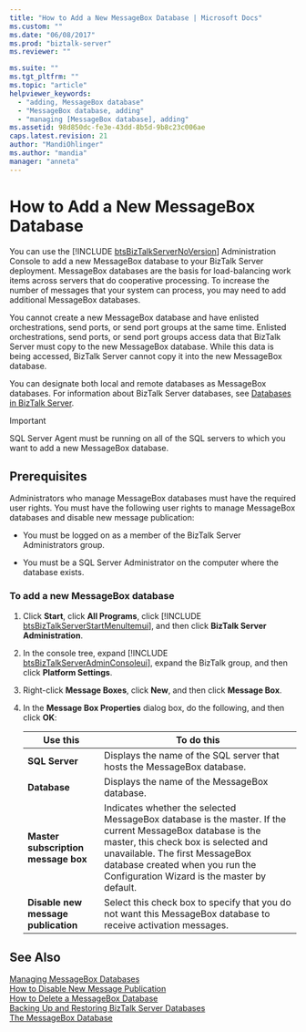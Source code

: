 ```yaml
---
title: "How to Add a New MessageBox Database | Microsoft Docs"
ms.custom: ""
ms.date: "06/08/2017"
ms.prod: "biztalk-server"
ms.reviewer: ""

ms.suite: ""
ms.tgt_pltfrm: ""
ms.topic: "article"
helpviewer_keywords: 
  - "adding, MessageBox database"
  - "MessageBox database, adding"
  - "managing [MessageBox database], adding"
ms.assetid: 98d850dc-fe3e-43dd-8b5d-9b8c23c006ae
caps.latest.revision: 21
author: "MandiOhlinger"
ms.author: "mandia"
manager: "anneta"
---
```

# How to Add a New MessageBox Database
You can use the [!INCLUDE [btsBizTalkServerNoVersion](../includes/btsbiztalkservernoversion-md.md)] Administration Console to add a new MessageBox database to your BizTalk Server deployment. MessageBox databases are the basis for load-balancing work items across servers that do cooperative processing. To increase the number of messages that your system can process, you may need to add additional MessageBox databases.  
  
 You cannot create a new MessageBox database and have enlisted orchestrations, send ports, or send port groups at the same time. Enlisted orchestrations, send ports, or send port groups access data that BizTalk Server must copy to the new MessageBox database. While this data is being accessed, BizTalk Server cannot copy it into the new MessageBox database.  
  
 You can designate both local and remote databases as MessageBox databases. For information about BizTalk Server databases, see [Databases in BizTalk Server](../core/databases-in-biztalk-server.md).  
  
> [!IMPORTANT]
>  SQL Server Agent must be running on all of the SQL servers to which you want to add a new MessageBox database.  
  
## Prerequisites  
 Administrators who manage MessageBox databases must have the required user rights. You must have the following user rights to manage MessageBox databases and disable new message publication:  
  
-   You must be logged on as a member of the BizTalk Server Administrators group.  
  
-   You must be a SQL Server Administrator on the computer where the database exists.  
  
### To add a new MessageBox database  
  
1. Click <strong>Start</strong>, click <strong>All Programs</strong>, click [!INCLUDE [btsBizTalkServerStartMenuItemui](../includes/btsbiztalkserverstartmenuitemui-md.md)], and then click <strong>BizTalk Server Administration</strong>.  
  
2. In the console tree, expand [!INCLUDE [btsBizTalkServerAdminConsoleui](../includes/btsbiztalkserveradminconsoleui-md.md)], expand the BizTalk group, and then click <strong>Platform Settings</strong>.  
  
3. Right-click **Message Boxes**, click **New**, and then click **Message Box**.  
  
4. In the **Message Box Properties** dialog box, do the following, and then click **OK**:  
  
   |Use this|To do this|  
   |--------------|----------------|  
   |**SQL Server**|Displays the name of the SQL server that hosts the MessageBox database.|  
   |**Database**|Displays the name of the MessageBox database.|  
   |**Master subscription message box**|Indicates whether the selected MessageBox database is the master. If the current MessageBox database is the master, this check box is selected and unavailable. The first MessageBox database created when you run the Configuration Wizard is the master by default.|  
   |**Disable new message publication**|Select this check box to specify that you do not want this MessageBox database to receive activation messages.|  
  
## See Also  
 [Managing MessageBox Databases](../core/managing-messagebox-databases.md)   
 [How to Disable New Message Publication](../core/how-to-disable-new-message-publication.md)   
 [How to Delete a MessageBox Database](../core/how-to-delete-a-messagebox-database.md)   
 [Backing Up and Restoring BizTalk Server Databases](../core/backing-up-and-restoring-biztalk-server-databases.md)   
 [The MessageBox Database](../core/the-messagebox-database.md)